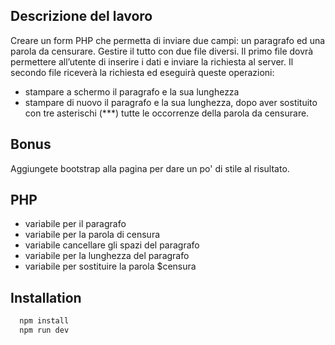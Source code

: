 ## Descrizione del lavoro

Creare un form PHP che permetta di inviare due campi: un paragrafo ed una parola da censurare.
Gestire il tutto con due file diversi.
Il primo file dovrà permettere all’utente di inserire i dati e inviare la richiesta al server.
Il secondo file riceverà la richiesta ed eseguirà queste operazioni:
- stampare a schermo il paragrafo e la sua lunghezza
- stampare di nuovo il paragrafo e la sua lunghezza, dopo aver sostituito con tre asterischi (***) tutte le occorrenze della parola da censurare.

## Bonus

Aggiungete bootstrap alla pagina per dare un po' di stile al risultato.

## PHP

- variabile per il paragrafo
- variabile per la parola di censura
- variabile cancellare gli spazi del paragrafo
- variabile per la lunghezza del paragrafo
- variabile per sostituire la parola $censura



## Installation

```bash
  npm install 
  npm run dev
```



